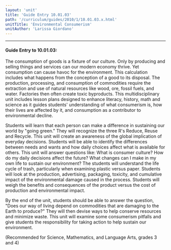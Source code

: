 ```yaml
---
layout: 'unit'
title: 'Guide Entry 10.01.03'
path: '/curriculum/guides/2010/1/10.01.03.x.html'
unitTitle: 'Environmental Consumerism'
unitAuthor: 'Larissa Giordano'
---
```


<body>
<hr/>
 <h4>
  Guide Entry to 10.01.03:
 </h4>
 <p>
  The consumption of goods is a fixture of our culture. Only by producing and selling things and services can our modern economy thrive. Yet consumption can cause havoc for the environment. This calculation includes what happens from the conception of a good to its disposal. The production, processing, and consumption of commodities require the extraction and use of natural resources like wood, ore, fossil fuels, and water. Factories then often create toxic byproducts. This multidisciplinary unit includes lesson plans designed to enhance literacy, history, math and science as it guides students' understanding of what consumerism is, how their lives are affected by it, and consumption as a contributor to environmental decline.
 </p>
<p>
  Students will learn that each person can make a difference in sustaining our world by "going green."  They will recognize the three R's Reduce, Reuse and Recycle. This unit will create an awareness of the global implication of everyday decisions. Students will be able to identify the differences between needs and wants and how daily choices affect what is available for others. This unit will answer questions like: What is consumer culture? How do my daily decisions affect the future? What changes can I make in my own life to sustain our environment? The students will understand the life cycle of trash, particularly when examining plastic versus paper. Students will look at the production, advertising, packaging, toxicity, and cumulative impact of the environmental damage caused in the process. Students will weigh the benefits and consequences of the product versus the cost of production and environmental impact.
 </p>
<p>
  By the end of the unit, students should be able to answer the question, "Does our way of living depend on commodities that are damaging to the Earth to produce?" They will then devise ways to help conserve resources and minimize waste. This unit will examine some consumerism pitfalls and give students the responsibility for taking action to help sustain our environment.
 </p>
<p>
  (Recommended for Science, Mathematics, and Language Arts, grades 3 and 4)
 </p>

</body>
